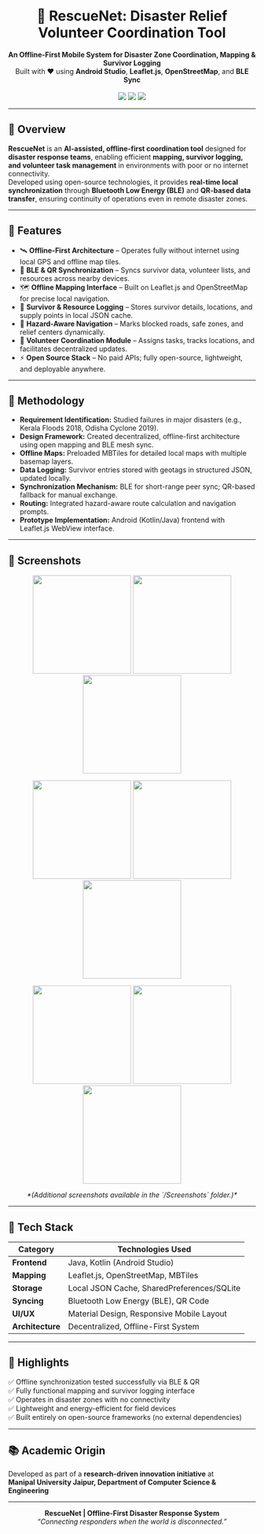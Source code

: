<!-- README.md for RescueNet -->
<!-- Developed by Aryan Gupta | Patent Filed 2025 -->

<h1 align="center">🚨 RescueNet: Disaster Relief Volunteer Coordination Tool</h1>
<p align="center">
  <b>An Offline-First Mobile System for Disaster Zone Coordination, Mapping & Survivor Logging</b><br/>
  Built with ❤️ using <b>Android Studio</b>, <b>Leaflet.js</b>, <b>OpenStreetMap</b>, and <b>BLE Sync</b>  
  <br/><br/>
  <img src="https://img.shields.io/badge/Platform-Android-3DDC84?style=for-the-badge&logo=android&logoColor=white"/>
  <img src="https://img.shields.io/badge/Technology-Offline%20Sync%20%26%20Mapping-blue?style=for-the-badge&logo=gpsdot&logoColor=white"/>
  <img src="https://img.shields.io/badge/Open%20Source-Yes-brightgreen?style=for-the-badge&logo=opensourceinitiative&logoColor=white"/>
</p>

---

## 🧭 Overview
**RescueNet** is an **AI-assisted, offline-first coordination tool** designed for **disaster response teams**, enabling efficient **mapping, survivor logging, and volunteer task management** in environments with poor or no internet connectivity.  
Developed using open-source technologies, it provides **real-time local synchronization** through **Bluetooth Low Energy (BLE)** and **QR-based data transfer**, ensuring continuity of operations even in remote disaster zones.

---

## 🚀 Features
- 🛰️ **Offline-First Architecture** – Operates fully without internet using local GPS and offline map tiles.  
- 🔄 **BLE & QR Synchronization** – Syncs survivor data, volunteer lists, and resources across nearby devices.  
- 🗺️ **Offline Mapping Interface** – Built on Leaflet.js and OpenStreetMap for precise local navigation.  
- 🧾 **Survivor & Resource Logging** – Stores survivor details, locations, and supply points in local JSON cache.  
- 📡 **Hazard-Aware Navigation** – Marks blocked roads, safe zones, and relief centers dynamically.  
- 👥 **Volunteer Coordination Module** – Assigns tasks, tracks locations, and facilitates decentralized updates.  
- ⚡ **Open Source Stack** – No paid APIs; fully open-source, lightweight, and deployable anywhere.  

---

## 🧩 Methodology
- **Requirement Identification:** Studied failures in major disasters (e.g., Kerala Floods 2018, Odisha Cyclone 2019).  
- **Design Framework:** Created decentralized, offline-first architecture using open mapping and BLE mesh sync.  
- **Offline Maps:** Preloaded MBTiles for detailed local maps with multiple basemap layers.  
- **Data Logging:** Survivor entries stored with geotags in structured JSON, updated locally.  
- **Synchronization Mechanism:** BLE for short-range peer sync; QR-based fallback for manual exchange.  
- **Routing:** Integrated hazard-aware route calculation and navigation prompts.  
- **Prototype Implementation:** Android (Kotlin/Java) frontend with Leaflet.js WebView interface.  

---

## 📸 Screenshots
<p align="center">
  <img src="app/src/Screenshots/1.png" width="200"/>
  <img src="app/src/Screenshots/2.png" width="200"/>
  <img src="app/src/Screenshots/4.png" width="200"/>
</p>
<p align="center">
  <img src="app/src/Screenshots/5.png" width="200"/>
  <img src="app/src/Screenshots/12.png" width="200"/>
  <img src="app/src/Screenshots/16.png" width="200"/>
</p>
<p align="center">
  <img src="app/src/Screenshots/17.png" width="200"/>
  <img src="app/src/Screenshots/18.png" width="200"/>
  <img src="app/src/Screenshots/19.png" width="200"/>
</p>
<p align="center">
  <i>*(Additional screenshots available in the `/Screenshots` folder.)*</i>
</p>

---

## 🧠 Tech Stack
| Category | Technologies Used |
|-----------|------------------|
| **Frontend** | Java, Kotlin (Android Studio) |
| **Mapping** | Leaflet.js, OpenStreetMap, MBTiles |
| **Storage** | Local JSON Cache, SharedPreferences/SQLite |
| **Syncing** | Bluetooth Low Energy (BLE), QR Code |
| **UI/UX** | Material Design, Responsive Mobile Layout |
| **Architecture** | Decentralized, Offline-First System |

---

## 🏅 Highlights
✅ Offline synchronization tested successfully via BLE & QR  
✅ Fully functional mapping and survivor logging interface  
✅ Operates in disaster zones with no connectivity  
✅ Lightweight and energy-efficient for field devices  
✅ Built entirely on open-source frameworks (no external dependencies)

---

## 📚 Academic Origin
Developed as part of a **research-driven innovation initiative** at  
**Manipal University Jaipur, Department of Computer Science & Engineering**  

---

<p align="center">
  <b>RescueNet | Offline-First Disaster Response System</b><br/>
  <i>“Connecting responders when the world is disconnected.”</i>
</p>
